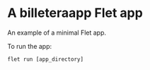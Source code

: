 # A billeteraapp Flet app

An example of a minimal Flet app.

To run the app:

```
flet run [app_directory]
```